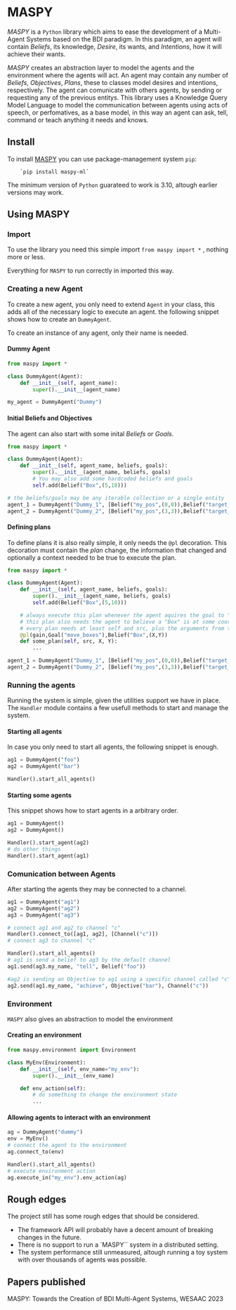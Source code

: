 # MASPY

*MASPY* is a `Python` library which aims to ease the development of a 
Multi-Agent Systems based on the BDI paradigm. In this paradigm, an agent
will contain *Beliefs*, its knowledge, *Desire*, its wants, and
*Intentions*, how it will achieve their wants. 

*MASPY* creates an abstraction layer to model the agents and the environment
where the agents will act. An agent may contain any number of *Beliefs*, 
*Objectives*, *Plans*, these to classes model desires and intentions, 
respectively. The agent can comunicate with others agents, by sending
or requesting any of the previous entitys. This library
uses a Knowledge Query Model Language to model the communication between agents
using acts of speech, or perfomatives, as a base model, in this way an agent can ask, tell,
command or teach anything it needs and knows.

## Install

To install [MASPY](https://pypi.org/project/maspy-ml/) you can use package-management system `pip`: 

        `pip install maspy-ml` 

The minimum version of `Python` guarateed to work is 3.10, altough earlier 
versions may work.

## Using MASPY

### Import

To use the library you need this simple import  ```from maspy import *``` , nothing more or less.

Everything for ``MASPY`` to run correctly in imported this way.

### Creating a new Agent

To create a new agent, you only need to extend `Agent` in your class,
this adds all of the necessary logic to execute an agent. the following
snippet shows how to create an `DummyAgent`. 

To create an instance of any agent, only their name is needed.

#### Dummy Agent

```python
from maspy import *

class DummyAgent(Agent):
    def __init__(self, agent_name):
        super().__init__(agent_name)

my_agent = DummyAgent("Dummy")
```

#### Initial Beliefs and Objectives
The agent can also start with some inital *Beliefs* or *Goals*.

```python
from maspy import *

class DummyAgent(Agent):
    def __init__(self, agent_name, beliefs, goals):
        super().__init__(agent_name, beliefs, goals)
        # You may also add some hardcoded beliefs and goals
        self.add(Belief("Box",(5,10)))

# the beliefs/goals may be any iterable collection or a single entity 
agent_1 = DummyAgent("Dummy_1", [Belief("my_pos",(0,0)),Belief("target_pos",(7,7))], Goal("move_boxes"))
agent_2 = DummyAgent("Dummy_2", [Belief("my_pos",(3,3)),Belief("target_pos",(3,3))], Goal("move_boxes"))

```
#### Defining plans
To define plans it is also really simple, it only needs the `@pl` decoration. 
This decoration must contain the *plan* change, the information that changed and optionally
a context needed to be true to execute the plan.

```python
from maspy import *

class DummyAgent(Agent):
    def __init__(self, agent_name, beliefs, goals):
        super().__init__(agent_name, beliefs, goals)
        self.add(Belief("Box",(5,10)))

    # always execute this plan whenever the agent aquires the goal to "move_boxes".
    # this plan also needs the agent to believe a "Box" is at some coordinate (X,Y)
    # every plan needs at least self and src, plus the arguments from the chosen context
    @pl(gain,Goal("move_boxes"),Belief("Box",(X,Y))
    def some_plan(self, src, X, Y):
        ...

agent_1 = DummyAgent("Dummy_1", [Belief("my_pos",(0,0)),Belief("target_pos",(7,7))], Goal("move_boxes"))
agent_2 = DummyAgent("Dummy_2", [Belief("my_pos",(3,3)),Belief("target_pos",(3,3))], Goal("move_boxes"))
```

### Running the agents
Running the system is simple, given the utilities support we have in place.
The `Handler` module contains a few usefull methods to start and manage the 
system.

#### Starting all agents
In case you only need to start all agents, the following snippet is enough.
```python
ag1 = DummyAgent("foo")
ag2 = DummyAgent("bar")

Handler().start_all_agents()
```

#### Starting some agents
This snippet shows how to start agents in a arbitrary order.

```python
ag1 = DummyAgent()
ag2 = DummyAgent()

Handler().start_agent(ag2)
# do other things
Handler().start_agent(ag1)
```
### Comunication between Agents
After starting the agents they may be connected to a channel.

```python
ag1 = DummyAgent("ag1")
ag2 = DummyAgent("ag2")
ag3 = DummyAgent("ag3")

# connect ag1 and ag2 to channel "c"
Handler().connect_to([ag1, ag2], [Channel("c")])
# connect ag3 to channel "c"

Handler().start_all_agents()
# ag1 is send a belief to ag3 by the default channel
ag1.send(ag3.my_name, "tell", Belief("foo"))

#ag2 is sending an Objective to ag1 using a specific channel called "c"
ag2.send(ag1.my_name, "achieve", Objective("bar"), Channel("c"))
```
### Environment
`MASPY` also gives an abstraction to model the environment

#### Creating an environment

```python 
from maspy.environment import Environment

class MyEnv(Environment):
    def __init__(self, env_name="my_env"):
        super().__init__(env_name)

    def env_action(self):
        # do something to change the environment state
        ...
```
#### Allowing agents to interact with an environment
```python
ag = DummyAgent("dummy")
env = MyEnv()
# connect the agent to the environment
ag.connect_to(env)

Handler().start_all_agents()
# execute environment action
ag.execute_in("my_env").env_action(ag)
```

## Rough edges
The project still has some rough edges that should be considered. 

- The framework API will probably have a decent amount of breaking changes
in the future.
- There is no support to run a `MASPY`` system in a distributed setting.
- The system performance still unmeasured, altough running a toy system 
with over thousands of agents was possible.


## Papers published

MASPY: Towards the Creation of BDI Multi-Agent Systems, WESAAC 2023

